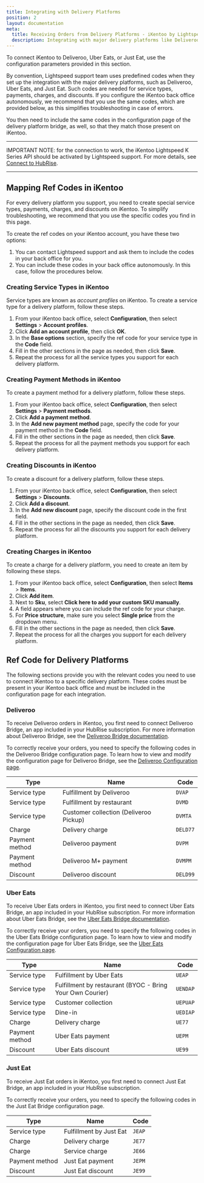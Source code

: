 ```yaml
---
title: Integrating with Delivery Platforms
position: 2
layout: documentation
meta:
  title: Receiving Orders from Delivery Platforms - iKentoo by Lightspeed
  description: Integrating with major delivery platforms like Deliveroo, Uber Eats, and Just Eat requires you to specify particular ref codes in the configuration page for the delivery platform bridge.
---
```


To connect iKentoo to Deliveroo, Uber Eats, or Just Eat, use the configuration parameters provided in this section.

By convention, Lightspeed support team uses predefined codes when they set up the integration with the major delivery platforms, such as Deliveroo, Uber Eats, and Just Eat. Such codes are needed for service types, payments, charges, and discounts. If you configure the iKentoo back office autonomously, we recommend that you use the same codes, which are provided below, as this simplifies troubleshooting in case of errors.

You then need to include the same codes in the configuration page of the delivery platform bridge, as well, so that they match those present on iKentoo.

---

IMPORTANT NOTE: for the connection to work, the iKentoo Lightspeed K Series API should be activated by Lightspeed support. For more details, see [Connect to HubRise](/apps/ikentoo-lightspeed/connect-hubrise).

---

## Mapping Ref Codes in iKentoo

For every delivery platform you support, you need to create special service types, payments, charges, and discounts on iKentoo.
To simplify troubleshooting, we recommend that you use the specific codes you find in this page.

To create the ref codes on your iKentoo account, you have these two options:

1. You can contact Lightspeed support and ask them to include the codes in your back office for you.
2. You can include these codes in your back office autonomously. In this case, follow the procedures below.

### Creating Service Types in iKentoo

Service types are known as _account profiles_ on iKentoo. To create a service type for a delivery platform, follow these steps.

1. From your iKentoo back office, select **Configuration**, then select **Settings** > **Account profiles**.
1. Click **Add an account profile**, then click **OK**.
1. In the **Base options** section, specify the ref code for your service type in the **Code** field.
1. Fill in the other sections in the page as needed, then click **Save**.
1. Repeat the process for all the service types you support for each delivery platform.

### Creating Payment Methods in iKentoo

To create a payment method for a delivery platform, follow these steps.

1. From your iKentoo back office, select **Configuration**, then select **Settings** > **Payment methods**.
1. Click **Add a payment method**.
1. In the **Add new payment method** page, specify the code for your payment method in the **Code** field.
1. Fill in the other sections in the page as needed, then click **Save**.
1. Repeat the process for all the payment methods you support for each delivery platform.

### Creating Discounts in iKentoo

To create a discount for a delivery platform, follow these steps.

1. From your iKentoo back office, select **Configuration**, then select **Settings** > **Discounts**.
1. Click **Add a discount**.
1. In the **Add new discount** page, specify the discount code in the first field.
1. Fill in the other sections in the page as needed, then click **Save**.
1. Repeat the process for all the discounts you support for each delivery platform.

### Creating Charges in iKentoo

To create a charge for a delivery platform, you need to create an item by following these steps.

1. From your iKentoo back office, select **Configuration**, then select **Items** > **Items**.
2. Click **Add item**.
3. Next to **Sku**, select **Click here to add your custom SKU manually**.
4. A field appears where you can include the ref code for your charge.
5. For **Price structure**, make sure you select **Single price** from the dropdown menu.
6. Fill in the other sections in the page as needed, then click **Save**.
7. Repeat the process for all the charges you support for each delivery platform.

## Ref Code for Delivery Platforms

The following sections provide you with the relevant codes you need to use to connect iKentoo to a specific delivery platform. These codes must be present in your iKentoo back office and must be included in the configuration page for each integration.

### Deliveroo

To receive Deliveroo orders in iKentoo, you first need to connect Deliveroo Bridge, an app included in your HubRise subscription. For more information about Deliveroo Bridge, see the [Deliveroo Bridge documentation](/apps/deliveroo).

To correctly receive your orders, you need to specify the following codes in the Deliveroo Bridge configuration page. To learn how to view and modify the configuration page for Deliveroo Bridge, see the [Deliveroo Configuration page](/apps/deliveroo/configuration).

| Type           | Name                                   | Code     |
| -------------- | -------------------------------------- | -------- |
| Service type   | Fulfillment by Deliveroo               | `DVAP`   |
| Service type   | Fulfillment by restaurant              | `DVMD`   |
| Service type   | Customer collection (Deliveroo Pickup) | `DVMTA`  |
| Charge         | Delivery charge                        | `DELD77` |
| Payment method | Deliveroo payment                      | `DVPM`   |
| Payment method | Deliveroo M+ payment                   | `DVMPM`  |
| Discount       | Deliveroo discount                     | `DELD99` |

### Uber Eats

To receive Uber Eats orders in iKentoo, you first need to connect Uber Eats Bridge, an app included in your HubRise subscription. For more information about Uber Eats Bridge, see the [Uber Eats Bridge documentation](/apps/uber-eats).

To correctly receive your orders, you need to specify the following codes in the Uber Eats Bridge configuration page. To learn how to view and modify the configuration page for Uber Eats Bridge, see the [Uber Eats Configuration page](/apps/uber-eats/configuration).

| Type           | Name                                                      | Code     |
|----------------|-----------------------------------------------------------|----------|
| Service type   | Fulfillment by Uber Eats                                  | `UEAP`   |
| Service type   | Fulfillment by restaurant (BYOC - Bring Your Own Courier) | `UENDAP` |
| Service type   | Customer collection                                       | `UEPUAP` |
| Service type   | Dine-in                                                   | `UEDIAP` |
| Charge         | Delivery charge                                           | `UE77`   |
| Payment method | Uber Eats payment                                         | `UEPM`   |
| Discount       | Uber Eats discount                                        | `UE99`   |

### Just Eat

To receive Just Eat orders in iKentoo, you first need to connect Just Eat Bridge, an app included in your HubRise subscription.

To correctly receive your orders, you need to specify the following codes in the Just Eat Bridge configuration page.

| Type           | Name                    | Code   |
|----------------|-------------------------|--------|
| Service type   | Fulfillment by Just Eat | `JEAP` |
| Charge         | Delivery charge         | `JE77` |
| Charge         | Service charge          | `JE66` |
| Payment method | Just Eat payment        | `JEPM` |
| Discount       | Just Eat discount       | `JE99` |
